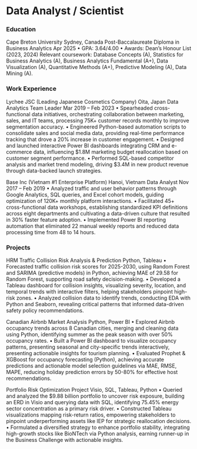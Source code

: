 # Data Analyst / Scientist

### Education
Cape Breton University	   Sydney, Canada
Post-Baccalaureate Diploma in Business Analytics	Apr 2025
•	GPA: 3.64/4.00
•	Awards: Dean’s Honour List (2023, 2024)
Relevant coursework: Database Concepts (A), Statistics for Business Analytics (A), Business Analytics Fundamental (A+), Data Visualization (A), Quantitative Methods (A+), Predictive Modeling (A), Data Mining (A).   


### Work Experience
Lychee JSC (Leading Japanese Cosmetics Company)	Oita, Japan
Data Analytics Team Leader	Mar 2019 – Feb 2023
•	Spearheaded cross-functional data initiatives, orchestrating collaboration between marketing, sales, and IT teams, processing 75K+ customer records monthly to improve segmentation accuracy.
•	Engineered Python-based automation scripts to consolidate sales and social media data, providing real-time performance tracking that drove a 20% increase in customer engagement.
•	Designed and launched interactive Power BI dashboards integrating CRM and e-commerce data, influencing $1.8M marketing budget reallocation based on customer segment performance.
•	Performed SQL-based competitor analysis and market trend modeling, driving $3.4M in new product revenue through data-backed launch strategies.

Base Inc (Vietnam #1 Enterprise Platform)	Hanoi, Vietnam
Data Analyst	Nov 2017 – Feb 2019
•	Analyzed traffic and user behavior patterns through Google Analytics, SQL queries, and Excel cohort models, guiding optimization of 120K+ monthly platform interactions.
•	Facilitated 45+ cross-functional data workshops, establishing standardized KPI definitions across eight departments and cultivating a data-driven culture that resulted in 30% faster feature adoption.
•	Implemented Power BI reporting automation that eliminated 22 manual weekly reports and reduced data processing time from 48 to 14 hours.


### Projects
HRM Traffic Collision Risk Analysis & Prediction	Python, Tableau
•	Forecasted traffic collision risk scores for 2025-2030, using Random Forest and SARIMA (predictive models) in Python, achieving MAE of 29.58 for Random Forest, supporting road safety decision-making.
•	Developed a Tableau dashboard for collision insights, visualizing severity, location, and temporal trends with interactive filters, helping stakeholders pinpoint high-risk zones.
•	Analyzed collision data to identify trends, conducting EDA with Python and Seaborn, revealing critical patterns that informed data-driven safety policy recommendations.

Canadian Airbnb Market Analysis	Python, Power BI
•	Explored Airbnb occupancy trends across 8 Canadian cities, merging and cleaning data using Python, identifying summer as the peak season with over 50% occupancy rates.
•	Built a Power BI dashboard to visualize occupancy patterns, presenting seasonal and city-specific trends interactively, presenting actionable insights for tourism planning.
•	Evaluated Prophet & XGBoost for occupancy forecasting (Python), achieving accurate predictions and actionable model selection guidelines via MAE, RMSE, MAPE, reducing holiday prediction errors by 50-80% for effective host recommendations.

Portfolio Risk Optimization Project	Visio, SQL, Tableau, Python
•	Queried and analyzed the $9.88 billion portfolio to uncover risk exposure, building an ERD in Visio and querying data with SQL, identifying 75.45% energy sector concentration as a primary risk driver.
•	Constructed Tableau visualizations mapping risk-return ratios, empowering stakeholders to pinpoint underperforming assets like IEP for strategic reallocation decisions.
•	Formulated a diversified strategy to enhance portfolio stability, integrating high-growth stocks like BioNTech via Python analysis, earning runner-up in the Business Challenge with actionable insights.
